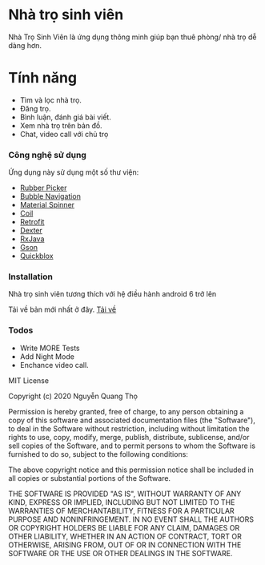 # Nhà trọ sinh viên

Nhà Trọ Sinh Viên là ứng dụng thông minh giúp bạn thuê phòng/ nhà trọ dễ dàng hơn.

# Tính năng

  - Tìm và lọc nhà trọ.
  - Đăng trọ.
  - Bình luận, đánh giá bài viết.
  - Xem nhà trọ trên bản đồ.
  - Chat, video call với chủ trọ

### Công nghệ sử dụng

Ứng dụng này sử dụng một số thư viện:

* [Rubber Picker](https://github.com/Chrisvin/RubberPicker)
* [Bubble Navigation](https://github.com/gauravk95/bubble-navigation)
* [Material Spinner](https://github.com/jaredrummler/MaterialSpinner)
* [Coil](https://github.com/coil-kt/coil)
* [Retrofit](https://square.github.io/retrofit/)
* [Dexter](https://github.com/Karumi/Dexter)
* [RxJava](https://github.com/ReactiveX/RxJava)
* [Gson](https://github.com/google/gson)
* [Quickblox](https://docs.quickblox.com/docs)

### Installation

Nhà trọ sinh viên tương thích với hệ điều hành android 6 trở lên

Tải về bản mới nhất ở đây. [Tải về](https://github.com/Tho391/NhaTroSVKLTN/releases)

### Todos

 - Write MORE Tests
 - Add Night Mode
 - Enchance video call.

MIT License

Copyright (c) 2020 Nguyễn Quang Thọ

Permission is hereby granted, free of charge, to any person obtaining a copy
of this software and associated documentation files (the "Software"), to deal
in the Software without restriction, including without limitation the rights
to use, copy, modify, merge, publish, distribute, sublicense, and/or sell
copies of the Software, and to permit persons to whom the Software is
furnished to do so, subject to the following conditions:

The above copyright notice and this permission notice shall be included in all
copies or substantial portions of the Software.

THE SOFTWARE IS PROVIDED "AS IS", WITHOUT WARRANTY OF ANY KIND, EXPRESS OR
IMPLIED, INCLUDING BUT NOT LIMITED TO THE WARRANTIES OF MERCHANTABILITY,
FITNESS FOR A PARTICULAR PURPOSE AND NONINFRINGEMENT. IN NO EVENT SHALL THE
AUTHORS OR COPYRIGHT HOLDERS BE LIABLE FOR ANY CLAIM, DAMAGES OR OTHER
LIABILITY, WHETHER IN AN ACTION OF CONTRACT, TORT OR OTHERWISE, ARISING FROM,
OUT OF OR IN CONNECTION WITH THE SOFTWARE OR THE USE OR OTHER DEALINGS IN THE
SOFTWARE.

